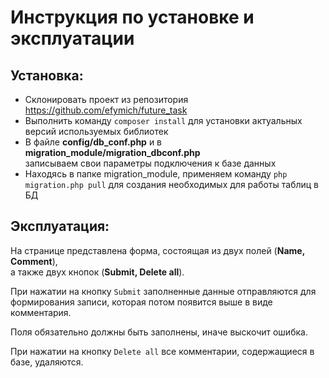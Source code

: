 # Инструкция по установке и эксплуатации 

## Установка:

* Склонировать проект из репозитория <https://github.com/efymich/future_task>
* Выполнить команду ```composer install``` для установки актуальных версий используемых библиотек
* В файле **config/db_conf.php** и в **migration_module/migration_dbconf.php**  
  записываем свои параметры подключения к базе данных
* Находясь в папке migration_module, применяем команду ```php migration.php pull``` для создания необходимых для работы таблиц в БД

## Эксплуатация:

На странице представлена форма, состоящая из двух полей (**Name, Comment**),  
а также двух кнопок (**Submit, Delete all**).  

При нажатии на кнопку ```Submit``` заполненные данные отправляются для  
формирования записи, которая потом появится выше в виде комментария.  

Поля обязательно должны быть заполнены, иначе выскочит ошибка.

При нажатии на кнопку ```Delete all``` все комментарии, содержащиеся в базе, удаляются.